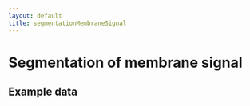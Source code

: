 ```yaml
---
layout: default
title: segmentationMembraneSignal
---
```


# Segmentation of membrane signal

## Example data

<!---
Link to example input data
-->